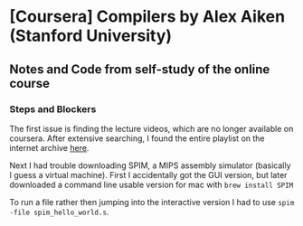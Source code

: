 # [Coursera] Compilers by Alex Aiken (Stanford University)

## Notes and Code from self-study of the online course


### Steps and Blockers

The first issue is finding the lecture videos, which are no longer available on coursera. After extensive searching, I found the entire playlist on the internet archive [here](https://archive.org/details/academictorrents_e31e54905c7b2669c81fe164de2859be4697013a/lectures/002-the-cool-programming-language/Compilers). 

Next I had trouble downloading SPIM, a MIPS assembly simulator (basically I guess a virtual machine). First I accidentally got the GUI version, but later downloaded a command line usable version for mac with `brew install SPIM`

To run a file rather then jumping into the interactive version I had to use `spim -file spim_hello_world.s`.


